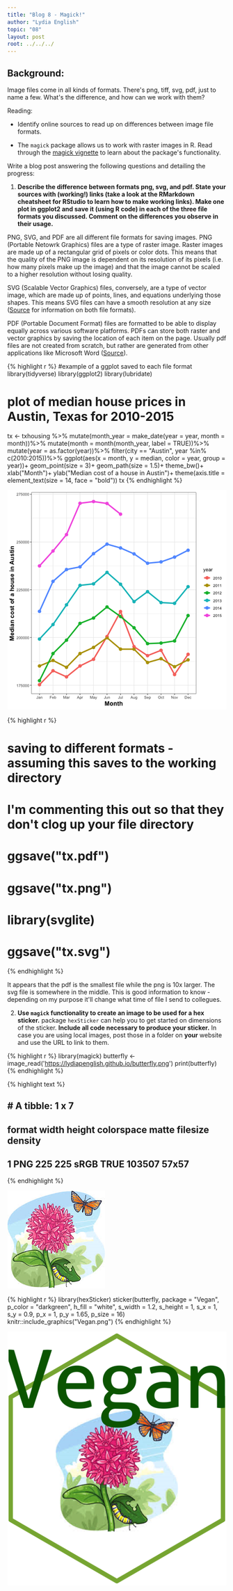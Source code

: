 ```yaml
---
title: "Blog 8 - Magick!"
author: "Lydia English"
topic: "08"
layout: post
root: ../../../
---
```


## Background:

Image files come in all kinds of formats. There's png, tiff, svg, pdf, just to name a few. What's the difference, and how can we work with them?

Reading: 

  - Identify online sources to read up on differences between image file formats. 

  - The `magick` package allows us to work with raster images in R. Read through the  [magick vignette](https://cran.r-project.org/web/packages/magick/vignettes/intro.html) to learn about the package's functionality.

Write a blog post answering the following questions and detailing the progress: 

1. **Describe the difference between formats png, svg, and pdf. State your sources with (working!) links (take a look at the RMarkdown cheatsheet for RStudio to learn how to make working links). Make one plot in ggplot2 and save it (using R code) in each of the three file formats you discussed. Comment on the differences you observe in their usage.**

  PNG, SVG, and PDF are all different file formats for saving images. PNG (Portable Netowrk Graphics) files are a type of raster image. Raster images are made up of a rectangular grid of pixels or color dots. This means that the quality of the PNG image is dependent on its resolution of its pixels (i.e. how many pixels make up the image) and that the image cannot be scaled to a higher resolution without losing quality.  
  
  SVG (Scalable Vector Graphics) files, conversely, are a type of vector image, which are made up of points, lines, and equations underlying those shapes. This means SVG files can have a smooth resolution at any size ([Source](https://guides.lib.umich.edu/c.php?g=282942&p=1885352) for information on both file formats). 
  
  PDF (Portable Document Format) files are formatted to be able to display equally across various software platforms. PDFs can store both raster and vector graphics by saving the location of each item on the page. Usually pdf files are not created from scratch, but rather are generated from other applications like Microsoft Word ([Source](https://techterms.com/definition/pdf)). 
  

{% highlight r %}
#example of a ggplot saved to each file format
library(tidyverse)
library(ggplot2)
library(lubridate)

# plot of median house prices in Austin, Texas for 2010-2015

tx <- txhousing %>%
  mutate(month_year = make_date(year = year, month = month))%>%
  mutate(month = month(month_year, label = TRUE))%>%
  mutate(year = as.factor(year))%>%
  filter(city == "Austin", year %in% c(2010:2015))%>%
  ggplot(aes(x = month, y = median, color = year, group = year))+
  geom_point(size = 3)+
  geom_path(size = 1.5)+
  theme_bw()+
  xlab("Month")+
  ylab("Median cost of a house in Austin")+
  theme(axis.title = element_text(size = 14, face = "bold"))
tx
{% endhighlight %}

![center](./../figure/08/EnglishLydia/unnamed-chunk-1-1.png)

{% highlight r %}
# saving to different formats - assuming this saves to the working directory
# I'm commenting this out so that they don't clog up your file directory


# ggsave("tx.pdf")
# ggsave("tx.png")
# library(svglite)
# ggsave("tx.svg")
{% endhighlight %}

It appears that the pdf is the smallest file while the png is 10x larger. The svg file is somewhere in the middle. This is good information to know - depending on my purpose it'll change what time of file I send to collegues. 

2. **Use `magick` functionality to create an image to be used for a hex sticker.**  package `hexSticker` can help you to get started on dimensions of the sticker. **Include all code necessary to produce your sticker.** In case you are using local images, post those in a folder on **your** website and use the URL to link to them.


{% highlight r %}
library(magick)
butterfly <- image_read('https://lydiapenglish.github.io/butterfly.png')
print(butterfly)
{% endhighlight %}



{% highlight text %}
## # A tibble: 1 x 7
##   format width height colorspace matte filesize density
##   <chr>  <int>  <int> <chr>      <lgl>    <int> <chr>  
## 1 PNG      225    225 sRGB       TRUE    103507 57x57
{% endhighlight %}

![center](./../figure/08/EnglishLydia/unnamed-chunk-2-1.png)

{% highlight r %}
library(hexSticker)
sticker(butterfly, package = "Vegan", p_color = "darkgreen", h_fill = "white", s_width = 1.2, s_height = 1, s_x = 1, s_y = 0.9, p_x = 1, p_y = 1.65, p_size = 16)
knitr::include_graphics("Vegan.png")
{% endhighlight %}

![center](./Vegan.png)

